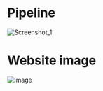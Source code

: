 
# Pipeline 
![Screenshot_1](https://github.com/diogocosta876/PRI-DataMining/assets/24635445/bd201749-f156-4dd7-a2ab-c37616017e1d)


# Website image
![image](https://github.com/diogocosta876/PRI-DataMining/assets/24635445/849366cc-62a9-4c15-b3aa-3a10c7ee9ab4)
